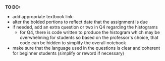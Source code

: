 **TO DO:**

- add appropriate textbook link
- alter the bolded portions to reflect date that the assignment is due
- if needed, add an extra question or two in Q4 regarding the histograms
    - for Q4, there is code written to produce the histogram which may be overwhelming for students so based on the professor's choice, that code can be hidden to simplify the overall notebook
- make sure that the language used in the questions is clear and coherent for beginner students (simplify or reword if necessary)


```python

```
